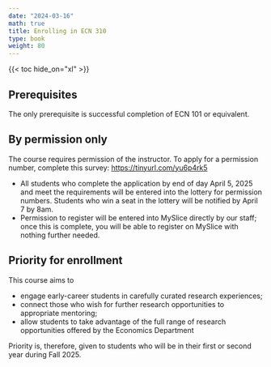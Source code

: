 ```yaml
---
date: "2024-03-16"
math: true
title: Enrolling in ECN 310
type: book
weight: 80
---
```


{{< toc hide_on="xl" >}}

## Prerequisites

The only prerequisite is successful completion of ECN 101 or equivalent.

## By permission only

The course requires permission of the instructor. To apply for a permission number, complete this survey: https://tinyurl.com/yu6p4rk5
- All students who complete the application by end of day April 5, 2025 and meet the requirements will be entered into the lottery for permission numbers. Students who win a seat in the lottery will be notified by April 7 by 8am.
- Permission to register will be entered into MySlice directly by our staff; once this is complete, you will be able to register on MySlice with nothing further needed.

## Priority for enrollment

This course aims to
- engage early-career students in carefully curated research experiences;
- connect those who wish for further research opportunities to appropriate mentoring;
- allow students to take advantage of the full range of research opportunities offered by the Economics Department

Priority is, therefore, given to students who will be in their first or second year during Fall 2025.